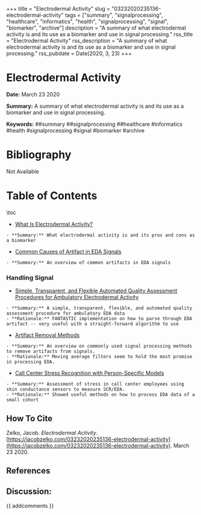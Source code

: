 +++
title = "Electrodermal Activity"
slug = "03232020235136-electrodermal-activity"
tags = ["summary", "signalprocessing", "healthcare", "informatics", "health", "signalprocessing", "signal", "biomarker", "archive"]
description = "A summary of what electrodermal activity is and its use as a biomarker and use in signal processing."
rss_title = "Electrodermal Activity"
rss_description = "A summary of what electrodermal activity is and its use as a biomarker and use in signal processing."
rss_pubdate = Date(2020, 3, 23)
+++



Electrodermal Activity
=========

**Date:** March 23 2020

**Summary:** A summary of what electrodermal activity is and its use as a biomarker and use in signal processing.

**Keywords:** ##summary ##signalprocessing ##healthcare #informatics #health #signalprocessing #signal #biomarker  #archive

Bibliography
==========

Not Available

Table of Contents
=========

\toc

  * [What Is Electrodermal Activity?](https://jacobzelko.com/03242020003215-eda-explained)

```
- **Summary:** What electrodermal activity is and its pros and cons as a biomarker
```

  * [Common Causes of Artifact in EDA Signals](https://jacobzelko.com/03272020061037-eda-artifacts)

```
- **Summary:** An overview of common artifacts in EDA signals
```

### Handling Signal

  * [Simple, Transparent, and Flexible Automated Quality Assessment Procedures for Ambulatory Electrodermal Activity](https://jacobzelko.com/04092020195141-transparent-eda-data)

```
- **Summary:** A simple, transparent, flexible, and automated quality assessment procedure for ambulatory EDA data
- **Rationale:** FANTASTIC implementation on how to parse through EDA artifact -- very useful with a straight-forward algorithm to use
```

  * [Artifact Removal Methods](https://jacobzelko.com/03272020062857-artifact-removal)

```
- **Summary:** An overview on commonly used signal processing methods to remove artifacts from signals.
- **Rationale:** Moving average filters seem to hold the most promise in processing EDA.
```

  * [Call Center Stress Recognition with Person-Specific Models](https://jacobzelko.com/03272020083421-call-center)

```
- **Summary:** Assessment of stress in call center employees using skin conductance sensors to measure SCR/EDA.
- **Rationale:** Showed useful methods on how to process EDA data of a small cohort
```
## How To Cite

 Zelko, Jacob. _Electrodermal Activity_. [https://jacobzelko.com/03232020235136-electrodermal-activity](https://jacobzelko.com/03232020235136-electrodermal-activity). March 23 2020.
## References
## Discussion: 

{{ addcomments }}
